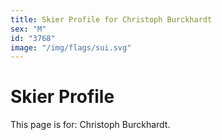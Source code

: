 ```yaml
---
title: Skier Profile for Christoph Burckhardt
sex: "M"
id: "3768"
image: "/img/flags/sui.svg" 
---
```


# Skier Profile

This page is for: Christoph Burckhardt.
    